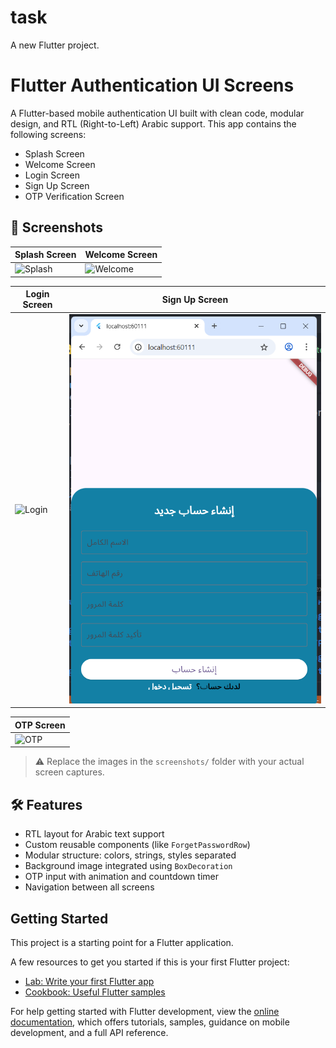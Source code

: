 # task

A new Flutter project.
# Flutter Authentication UI Screens

A Flutter-based mobile authentication UI built with clean code, modular design, and RTL (Right-to-Left) Arabic support. This app contains the following screens:

- Splash Screen
- Welcome Screen
- Login Screen
- Sign Up Screen
- OTP Verification Screen

## 📱 Screenshots

| Splash Screen | Welcome Screen |
|---------------|----------------|
| ![Splash](screenshots/splash.png) | ![Welcome](screenshots/welcome.png) |

| Login Screen | Sign Up Screen |
|--------------|----------------|
| ![Login](screenshots/login.png) | ![SignUp](https://github.com/EmanMohamed7612/Flutter2/blob/main/lib/Screens/Screenshot%202025-07-21%20002901.png) |

| OTP Screen |
|------------|
| ![OTP](screenshots/otp.png) |

> ⚠️ Replace the images in the `screenshots/` folder with your actual screen captures.

## 🛠️ Features

- RTL layout for Arabic text support
- Custom reusable components (like `ForgetPasswordRow`)
- Modular structure: colors, strings, styles separated
- Background image integrated using `BoxDecoration`
- OTP input with animation and countdown timer
- Navigation between all screens
## Getting Started

This project is a starting point for a Flutter application.

A few resources to get you started if this is your first Flutter project:

- [Lab: Write your first Flutter app](https://docs.flutter.dev/get-started/codelab)
- [Cookbook: Useful Flutter samples](https://docs.flutter.dev/cookbook)

For help getting started with Flutter development, view the
[online documentation](https://docs.flutter.dev/), which offers tutorials,
samples, guidance on mobile development, and a full API reference.
